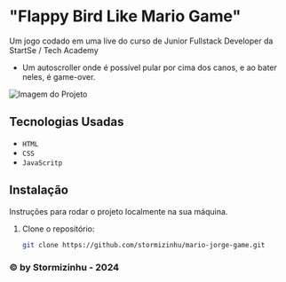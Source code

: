 # "Flappy Bird Like Mario Game"

Um jogo codado em uma live do curso de Junior Fullstack Developer da StartSe / Tech Academy

- Um autoscroller onde é possível pular por cima dos canos, e ao bater neles, é game-over.

![Imagem do Projeto](https://i.imgur.com/Dvj5ozg.png)

## Tecnologias Usadas

- `HTML`
- `CSS`
- `JavaScritp`

## Instalação

Instruções para rodar o projeto localmente na sua máquina. 

1. Clone o repositório:
   ```bash
   git clone https://github.com/stormizinhu/mario-jorge-game.git


### © by Stormizinhu - 2024
